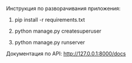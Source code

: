 Инструкция по разворачивания приложения:

1. pip install -r requirements.txt

2. python manage.py createsuperuser

3. python manage.py runserver


Документация по API:
http://127.0.0.1:8000/docs


